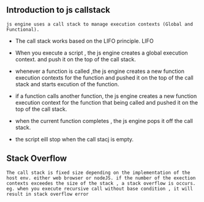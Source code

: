 ## Introduction to js callstack

```
js engine uses a call stack to manage execution contexts (Global and Functional).
```

- The call stack works based on the LIFO principle. LIFO

- When you execute a script , the js engine creates a global execution context. and push it on the top of the call stack. 

- whenever a function is called ,the js engine creates a new function execution contexts for the function and pushed it on the top of the call stack and starts excution of the function.

- if a function calls another function, the js engine creates a new function execution context for the function that being called and pushed it on the top of the call stack.

- when the current function completes , the js engine pops it off the call stack.

- the script eill stop when the call stacj is empty.

## Stack Overflow

```
The call stack is fixed size depending on the implementation of the host env. either web browser or nodeJS. if the number of the exection contexts exceedes the size of the stack , a stack overflow is occurs.
eg. when you execute recursive call without base condition , it will result in stack overflow error
```